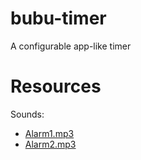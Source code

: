 # bubu-timer
A configurable app-like timer

# Resources
Sounds:
* [Alarm1.mp3](https://www.freesound.org/people/kwahmah_02/sounds/250629/)
* [Alarm2.mp3](https://www.freesound.org/people/kwahmah_02/sounds/244932/)